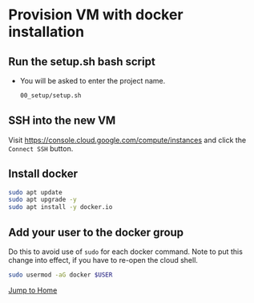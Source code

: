 # Provision VM with docker installation

## Run the setup.sh bash script
* You will be asked to enter the project name. 
  ```bash
  00_setup/setup.sh
  ```

## SSH into the new VM

Visit https://console.cloud.google.com/compute/instances and click the `Connect SSH` button.

## Install docker

```bash
sudo apt update
sudo apt upgrade -y
sudo apt install -y docker.io
```

## Add your user to the docker group

Do this to avoid use of `sudo` for each docker command. Note to put this change into effect, if you have to re-open the cloud shell.

```bash
sudo usermod -aG docker $USER
```

[Jump to Home](../README.md) 